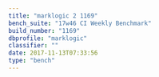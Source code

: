```yaml
---
title: "marklogic 2 1169"
bench_suite: "17w46 CI Weekly Benchmark"
build_number: "1169"
dbprofile: "marklogic"
classifier: ""
date: 2017-11-13T07:33:56
type: "bench"
---
```


